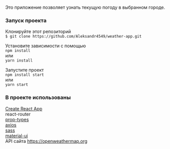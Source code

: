 Это приложение позволяет узнать текущую погоду в выбранном городе. 

### Запуск проекта
Клонируйте этот репозиторий<br />
`$ git clone https://github.com/Aleksandr4549/weather-app.git`

Установите зависимости с помощью<br />
`npm install`<br />
или<br />
`yarn install`

Запустите проект<br />
`npm install start`<br />
или<br />
`yarn start`

### В проекте использованы

[Create React App](https://github.com/facebook/create-react-app)<br />
react-router<br />
[prop-types](https://github.com/facebook/prop-types)<br />
[axios](https://github.com/axios/axios)<br />
[sass](https://github.com/sass/sass)<br />
[material-ui](https://github.com/mui-org/material-ui)<br />
API сайта <https://openweathermap.org><br />
 